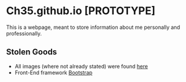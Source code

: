 # Ch35.github.io [PROTOTYPE]
This is a webpage, meant to store information about me personally and professionally.

## Stolen Goods
- All images (where not already stated) were found [here](https://www.pexels.com/search/nature/)
- Front-End framework [Bootstrap](https://getbootstrap.com/)